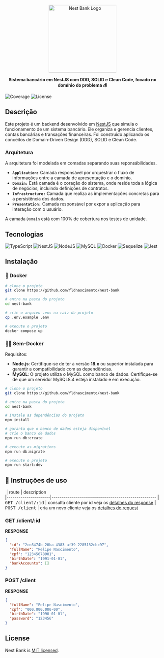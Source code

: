 <p align="center">
  <img src="https://i.ibb.co/Khrb6WJ/Nest-bank.png" width="220" alt="Nest Bank Logo" />
</p>

  <p align="center">
<b>Sistema bancário em NestJS com DDD, SOLID e Clean Code, focado no domínio do problema 💰</b>
</p>
<img src="https://img.shields.io/badge/coverage-100%25-green" alt="Coverage" />
<img src="https://img.shields.io/github/license/fldnascimento/nest-bank
" alt="License" />


## Descrição

Este projeto é um backend desenvolvido em [NestJS](https://nestjs.com) que simula o funcionamento de um sistema bancário. Ele organiza e gerencia clientes, contas bancárias e transações financeiras. Foi construído aplicando os conceitos de Domain-Driven Design (DDD), SOLID e Clean Code.

### Arquitetura

A arquitetura foi modelada em comadas separando suas reponsábilidades.

- <b>`Application:`</b> Camada responsável por orquestrar o fluxo de informações entre a camada de apresentação e o domínio.
- <b>`Domain:`</b> Está camada é o coração do sistema, onde reside toda a lógica de negócios, incluindo definições de contratos.
- <b>`Infrastructure:`</b> Camada que realiza as implementações concretas para a persistência dos dados.
- <b>`Presentation:`</b> Camada responsável por expor a aplicação para interação com o usuário.

A camada `Domain` está com 100% de cobertura nos testes de unidade.

## Tecnologias
![TypeScript](https://img.shields.io/badge/typescript-%23007ACC.svg?style=for-the-badge&logo=typescript&logoColor=white)
![NestJS](https://img.shields.io/badge/nestjs-%23E0234E.svg?style=for-the-badge&logo=nestjs&logoColor=white)
![NodeJS](https://img.shields.io/badge/node.js-6DA55F?style=for-the-badge&logo=node.js&logoColor=white)
![MySQL](https://img.shields.io/badge/mysql-4479A1.svg?style=for-the-badge&logo=mysql&logoColor=white)
![Docker](https://img.shields.io/badge/docker-%230db7ed.svg?style=for-the-badge&logo=docker&logoColor=white)
![Sequelize](https://img.shields.io/badge/Sequelize-52B0E7?style=for-the-badge&logo=Sequelize&logoColor=white)
![Jest](https://img.shields.io/badge/-jest-%23C21325?style=for-the-badge&logo=jest&logoColor=white)

## Instalação

### 🐳 Docker

```bash
# clone o projeto
git clone https://github.com/fldnascimento/nest-bank

# entre na pasta do projeto
cd nest-bank

# crie o arquivo .env na raiz do projeto
cp .env.example .env

# execute o projeto
docker compose up
````

### 💪🏻 Sem-Docker

Requisitos:
- **Node.js**: Certifique-se de ter a versão **18.x** ou superior instalada para garantir a compatibilidade com as dependências.
- **MySQL**: O projeto utiliza o MySQL como banco de dados. Certifique-se de que um servidor MySQL8.4 esteja instalado e em execução.

```bash
# clone o projeto
git clone https://github.com/fldnascimento/nest-bank

# entre na pasta do projeto
cd nest-bank

# instale as dependências do projeto
npm install

# garanta que o banco de dados esteja disponível
# crie o banco de dados
npm run db:create

# execute as migrations
npm run db:migrate

# execute o projeto
npm run start:dev
```

<h2 id="routes">📍 Instruções de uso</h2>

​
| route               | description                                          
|----------------------|-----------------------------------------------------
| <kbd>GET /client/:id</kbd>     | consulta cliente por id veja os [detalhes do response](#get-client)
| <kbd>POST /client</kbd>     | cria um novo cliente veja os [detalhes do request](#create-client)

<h3 id="get-client">GET /client/:id</h3>

**RESPONSE**
```json
{
  "id": "2ce8474b-20ba-4383-af39-2285182cbc97",
  "fullName": "Felipe Nascimento",
  "cpf": "12345678901",
  "birthDate": "1991-01-01",
  "bankAccounts": []
}
```

<h3 id="create-client">POST /client</h3>

**RESPONSE**
```json
{
  "fullName": "Felipe Nascimento",
  "cpf": "000.000.000-00",
  "birthDate": "1990-01-01",
  "password": "123456"
}
```
##

## License

Nest Bank is [MIT licensed](https://github.com/nestjs/nest/blob/master/LICENSE).
